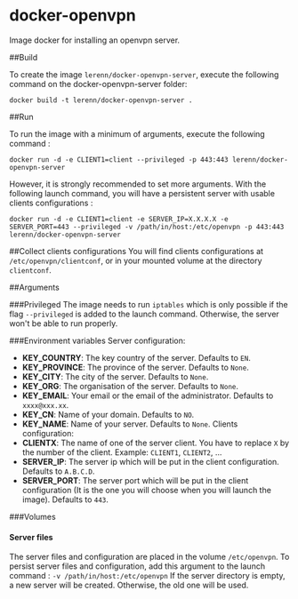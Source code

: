 # docker-openvpn
Image docker for installing an openvpn server.

##Build

To create the image `lerenn/docker-openvpn-server`, execute the following command on the docker-openvpn-server folder:

    docker build -t lerenn/docker-openvpn-server .

##Run

To run the image with a minimum of arguments, execute the following command :

    docker run -d -e CLIENT1=client --privileged -p 443:443 lerenn/docker-openvpn-server

However, it is strongly recommended to set more arguments. With the following launch command, you will have a persistent server with usable clients configurations :

    docker run -d -e CLIENT1=client -e SERVER_IP=X.X.X.X -e SERVER_PORT=443 --privileged -v /path/in/host:/etc/openvpn -p 443:443 lerenn/docker-openvpn-server

##Collect clients configurations
You will find clients configurations at `/etc/openvpn/clientconf`, or in your mounted volume at the directory `clientconf`.

##Arguments

###Privileged
The image needs to run `iptables` which is only possible if the flag `--privileged` is added to the launch command.
Otherwise, the server won't be able to run properly.

###Environment variables
Server configuration:
 - **KEY_COUNTRY**: The key country of the server. Defaults to `EN`.
 - **KEY_PROVINCE**: The province of the server. Defaults to `None`.
 - **KEY_CITY**: The city of the server. Defaults to `None`.
 - **KEY_ORG**: The organisation of the server. Defaults to `None`.
 - **KEY_EMAIL**: Your email or the email of the administrator. Defaults to `xxxx@xxx.xx`.
 - **KEY_CN**: Name of your domain. Defaults to `NO`.
 - **KEY_NAME**: Name of your server. Defaults to `None`.
Clients configuration:
 - **CLIENTX**: The name of one of the server client. You have to replace `X` by the number of the client. Example: `CLIENT1`, `CLIENT2`, ...
 - **SERVER_IP**: The server ip which will be put in the client configuration. Defaults to `A.B.C.D`.
 - **SERVER_PORT**: The server port which will be put in the client configuration (It is the one you will choose when you will launch the image). Defaults to `443`.

###Volumes

#### Server files
The server files and configuration are placed in the volume `/etc/openvpn`. To persist server files and configuration, add this argument to the launch command : `-v /path/in/host:/etc/openvpn`
If the server directory is empty, a new server will be created. Otherwise, the old one will be used.
